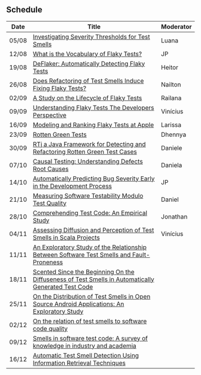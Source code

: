 ## Schedule

<table class="tg">
<thead>
  <tr>
    <th class="tg-0pky">Date</th>
    <th class="tg-0pky">Title</th>
    <th class="tg-0pky">Moderator</th>
  </tr>
</thead>
<tbody>
  <tr>
    <td class="tg-btxf">05/08</td>
    <td class="tg-btxf"><a href="https://zenodo.org/record/3744281" target="_blank" rel="noopener noreferrer">Investigating Severity Thresholds for Test Smells</a></td>
    <td class="tg-btxf">Luana</td>
  </tr>
  <tr>
    <td class="tg-0pky">12/08</td>
    <td class="tg-0pky"><a href="http://gustavopinto.org/lost+found/msr2020.pdf" target="_blank" rel="noopener noreferrer">What is the Vocabulary of Flaky Tests?</a></td>
    <td class="tg-0pky">JP</td>
  </tr>
  <tr>
    <td class="tg-btxf">19/08</td>
    <td class="tg-btxf"><a href="https://dl.acm.org/doi/10.1145/3180155.3180164" target="_blank" rel="noopener noreferrer">DeFlaker: Automatically Detecting Flaky Tests</a></td>
    <td class="tg-btxf">Heitor</td>
  </tr>
  <tr>
    <td class="tg-0pky">26/08</td>
    <td class="tg-0pky"><a href="https://dibt.unimol.it/staff/fpalomba/documents/C23.pdf" target="_blank" rel="noopener noreferrer">Does Refactoring of Test Smells Induce Fixing Flaky Tests?</a></td>
    <td class="tg-0pky">Nailton</td>
  </tr>
  <tr>
    <td class="tg-btxf">02/09</td>
    <td class="tg-btxf"><a href="http://mir.cs.illinois.edu/winglam/publications/2020/LamETAL20FaTB.pdf" target="_blank" rel="noopener noreferrer">A Study on the Lifecycle of Flaky Tests</a></td>
    <td class="tg-btxf">Railana</td>
  </tr>
  <tr>
    <td class="tg-0pky">09/09</td>
    <td class="tg-0pky"><a href="https://arxiv.org/pdf/1907.01466.pdf" target="_blank" rel="noopener noreferrer"> Understanding Flaky Tests The Developers Perspective </a></td>
    <td class="tg-0pky">Vinícius</td>
  </tr>
  <tr>
    <td class="tg-btxf">16/09</td>
    <td class="tg-btxf"><a href= "https://conf.researchr.org/details/icse-2020/icse-2020-Software-Engineering-in-Practice/2/Modeling-and-Ranking-Flaky-Tests-at-Apple" target="_blank" rel="noopener noreferrer">Modeling and Ranking Flaky Tests at Apple</a></td>
    <td class="tg-btxf">Larissa</td>
  </tr>
  <tr>
    <td class="tg-0pky">23/09</td>
    <td class="tg-0pky"><a href= "https://rmod.inria.fr/archives/papers/Delp19a-RottenGreenTests-ICSE2019.pdf" target="_blank" rel="noopener noreferrer">Rotten Green Tests</a></td>
    <td class="tg-0pky">Dhennya</td>
  </tr>
  <tr>
    <td class="tg-btxf">30/09</td>
    <td class="tg-btxf"><a href= "https://arxiv.org/abs/1912.07322" target="_blank" rel="noopener noreferrer">RTj a Java Framework for Detecting and Refactoring Rotten Green Test Cases</a></td>
    <td class="tg-btxf">Daniele</td>
  </tr>
  <tr>
    <td class="tg-0pky">07/10</td>
    <td class="tg-0pky"><a href= "https://arxiv.org/pdf/1809.06991.pdf" target="_blank" rel="noopener noreferrer">Causal Testing: Understanding Defects Root Causes</a></td>
    <td class="tg-0pky">Daniela</td>
  </tr>
  <tr>
    <td class="tg-btxf">14/10</td>
    <td class="tg-btxf"><a href= "https://www.sqrlab.ca/publications/icse2020-nier/" target="_blank" rel="noopener noreferrer">Automatically Predicting Bug Severity Early in the Development Process</a></td>
    <td class="tg-btxf">JP</td>
  </tr>
  <tr>
    <td class="tg-0pky">21/10</td>
    <td class="tg-0pky"><a href= "https://valerio65.github.io/assets/pdf/terragni-icpc-2020.pdf" target="_blank" rel="noopener noreferrer">Measuring Software Testability Modulo Test Quality</a></td>
    <td class="tg-0pky">Daniel</td>
  </tr>
  <tr>
    <td class="tg-btxf">28/10</td>
    <td class="tg-btxf"><a href="https://arxiv.org/abs/1907.13365" target="_blank" rel="noopener noreferrer">Comprehending Test Code: An Empirical Study</a></td>
    <td class="tg-btxf">Jonathan</td>
  </tr>
  <tr>
    <td class="tg-0pky">04/11</td>
    <td class="tg-0pky"><a href="http://soft.vub.ac.be/Publications/2019/vub-soft-tr-19-06.pdf" target="_blank" rel="noopener noreferrer">Assessing Diffusion and Perception of Test Smells in Scala Projects</a></td>
    <td class="tg-0pky">Vinícius</td>
  </tr>
  <tr>
    <td class="tg-btxf">11/11</td> 
    <td class="tg-btxf"><a href= "https://ieeexplore.ieee.org/abstract/document/8847402/" target="_blank" rel="noopener noreferrer">An Exploratory Study of the Relationship Between Software Test Smells and Fault-Proneness</a> </td>
    <td class="tg-btxf"></td>
  </tr>
  <tr>
    <td class="tg-0pky">18/11</td>
    <td class="tg-0pky"> <a href= "https://www.sciencedirect.com/science/article/pii/S0164121219301487" target="_blank" rel="noopener noreferrer">Scented Since the Beginning On the Diffuseness of Test Smells in Automatically Generated Test Code  </a></td>
    <td class="tg-0pky"></td>
  </tr>
  <tr>
    <td class="tg-0pky">25/11</td>
    <td class="tg-0pky"> <a href="https://fpalomba.github.io/pdf/Conferencs/C44.pdf" target="_blank" rel="noopener noreferrer">On the Distribution of Test Smells in Open Source Android  Applications: An Exploratory Study </a></td>
    <td class="tg-0pky"></td>
  </tr>
  <tr>
    <td class="tg-btxf">02/12</td>
    <td class="tg-0pky"> <a href="https://zenodo.org/record/1689875" target="_blank" rel="noopener noreferrer">On the relation of test smells to software code quality</a></td>
    <td class="tg-0pky"></td>
  </tr>
  <tr>
    <td class="tg-0pky">09/12</td>
    <td class="tg-0pky"> <a href="https://www.sciencedirect.com/science/article/pii/S0164121217303060" target="_blank" rel="noopener noreferrer"> Smells in software test code: A survey of knowledge in industry and academia</a></td>
    <td class="tg-0pky"></td>
  </tr>
  <tr>
    <td class="tg-btxf">16/12</td>
    <td class="tg-0pky"> <a href="https://azaidman.github.io/publications/palombaICSME2018.pdf" target="_blank" rel="noopener noreferrer">Automatic Test Smell Detection Using Information Retrieval Techniques</a></td>
    <td class="tg-0pky"></td>
  </tr>
</tbody>
</table>
